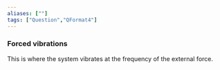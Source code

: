 ```yaml
---
aliases: [""]
tags: ["Question","QFormat4"]
---
```

### Forced vibrations
This is where the system vibrates at the frequency of the external force.